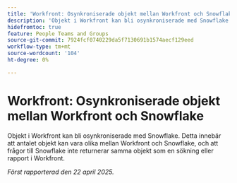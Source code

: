 ```yaml
---
title: 'Workfront: Osynkroniserade objekt mellan Workfront och Snowflake'
description: 'Objekt i Workfront kan bli osynkroniserade med Snowflake. Detta innebär att antalet objekt kan vara olika mellan Workfront och Snowflake, och att frågor till Snowflake inte returnerar samma objekt som en sökning eller rapport i Workfront. '
hidefromtoc: true
feature: People Teams and Groups
source-git-commit: 7924fcf0740229da5f7130691b1574aecf129eed
workflow-type: tm+mt
source-wordcount: '104'
ht-degree: 0%

---
```



# Workfront: Osynkroniserade objekt mellan Workfront och Snowflake

Objekt i Workfront kan bli osynkroniserade med Snowflake. Detta innebär att antalet objekt kan vara olika mellan Workfront och Snowflake, och att frågor till Snowflake inte returnerar samma objekt som en sökning eller rapport i Workfront.

_Först rapporterad den 22 april 2025._
